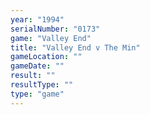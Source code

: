 ```yaml
---
year: "1994"
serialNumber: "0173" 
game: "Valley End"
title: "Valley End v The Min"
gameLocation: ""
gameDate: ""
result: ""
resultType: ""
type: "game"
---
```

